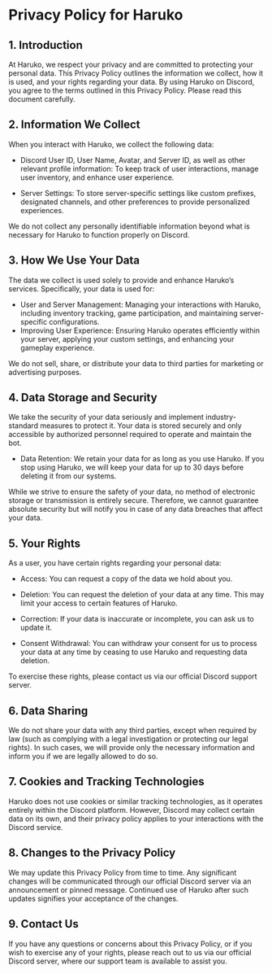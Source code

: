 # Privacy Policy for Haruko
## 1. Introduction
At Haruko, we respect your privacy and are committed to protecting your personal data. This Privacy Policy outlines the information we collect, how it is used, and your rights regarding your data. By using Haruko on Discord, you agree to the terms outlined in this Privacy Policy. Please read this document carefully.

## 2. Information We Collect
When you interact with Haruko, we collect the following data:

- Discord User ID, User Name, Avatar, and Server ID, as well as other relevant profile information: To keep track of user interactions, manage user inventory, and enhance user experience.

- Server Settings: To store server-specific settings like custom prefixes, designated channels, and other preferences to provide personalized experiences.

We do not collect any personally identifiable information beyond what is necessary for Haruko to function properly on Discord.

## 3. How We Use Your Data
The data we collect is used solely to provide and enhance Haruko’s services. Specifically, your data is used for:

- User and Server Management: Managing your interactions with Haruko, including inventory tracking, game participation, and maintaining server-specific configurations.
- Improving User Experience: Ensuring Haruko operates efficiently within your server, applying your custom settings, and enhancing your gameplay experience.

We do not sell, share, or distribute your data to third parties for marketing or advertising purposes.

## 4. Data Storage and Security
We take the security of your data seriously and implement industry-standard measures to protect it. Your data is stored securely and only accessible by authorized personnel required to operate and maintain the bot.

- Data Retention: We retain your data for as long as you use Haruko. If you stop using Haruko, we will keep your data for up to 30 days before deleting it from our systems.

While we strive to ensure the safety of your data, no method of electronic storage or transmission is entirely secure. Therefore, we cannot guarantee absolute security but will notify you in case of any data breaches that affect your data.

## 5. Your Rights
As a user, you have certain rights regarding your personal data:

- Access: You can request a copy of the data we hold about you.

- Deletion: You can request the deletion of your data at any time. This may limit your access to certain features of Haruko.

- Correction: If your data is inaccurate or incomplete, you can ask us to update it.

- Consent Withdrawal: You can withdraw your consent for us to process your data at any time by ceasing to use Haruko and requesting data deletion.

To exercise these rights, please contact us via our official Discord support server.

## 6. Data Sharing
We do not share your data with any third parties, except when required by law (such as complying with a legal investigation or protecting our legal rights). In such cases, we will provide only the necessary information and inform you if we are legally allowed to do so.

## 7. Cookies and Tracking Technologies
Haruko does not use cookies or similar tracking technologies, as it operates entirely within the Discord platform. However, Discord may collect certain data on its own, and their privacy policy applies to your interactions with the Discord service.

## 8. Changes to the Privacy Policy
We may update this Privacy Policy from time to time. Any significant changes will be communicated through our official Discord server via an announcement or pinned message. Continued use of Haruko after such updates signifies your acceptance of the changes.

## 9. Contact Us
If you have any questions or concerns about this Privacy Policy, or if you wish to exercise any of your rights, please reach out to us via our official Discord server, where our support team is available to assist you.
